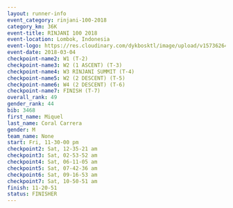 ```yaml
---
layout: runner-info 
event_category: rinjani-100-2018 
category_km: 36K 
event-title: RINJANI 100 2018 
event-location: Lombok, Indonesia 
event-logo: https://res.cloudinary.com/dykbosktl/image/upload/v1573626435/Logo/Rinjani_eoufbh.png 
event-date: 2018-03-04 
checkpoint-name2: W1 (T-2) 
checkpoint-name3: W2 (1 ASCENT) (T-3) 
checkpoint-name4: W3 RINJANI SUMMIT (T-4) 
checkpoint-name5: W2 (2 DESCENT) (T-5) 
checkpoint-name6: W4 (2 DESCENT) (T-6) 
checkpoint-name7: FINISH (T-7) 
overall_rank: 49
gender_rank: 44
bib: 3468
first_name: Miquel
last_name: Coral Carrera
gender: M
team_name: None
start: Fri, 11-30-00 pm
checkpoint2: Sat, 12-35-21 am
checkpoint3: Sat, 02-53-52 am
checkpoint4: Sat, 06-11-05 am
checkpoint5: Sat, 07-42-36 am
checkpoint6: Sat, 09-16-53 am
checkpoint7: Sat, 10-50-51 am
finish: 11-20-51
status: FINISHER
---
```

